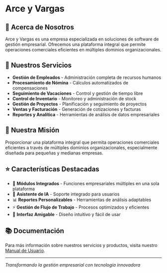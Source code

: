 # Arce y Vargas

## 🚀 Acerca de Nosotros

Arce y Vargas es una empresa especializada en soluciones de software de gestión empresarial. Ofrecemos una plataforma integral que permite operaciones comerciales eficientes en múltiples dominios organizacionales.

## 💼 Nuestros Servicios

- **Gestión de Empleados** - Administración completa de recursos humanos
- **Procesamiento de Nómina** - Cálculos automatizados de compensaciones
- **Seguimiento de Vacaciones** - Control y gestión de tiempo libre
- **Control de Inventario** - Monitoreo y administración de stock
- **Gestión de Proyectos** - Planificación y seguimiento de proyectos
- **Ventas y Facturación** - Generación de cotizaciones y facturas
- **Reportes y Analítica** - Herramientas de análisis de datos empresariales

## 🎯 Nuestra Misión

Proporcionar una plataforma integral que permita operaciones comerciales eficientes a través de múltiples dominios organizacionales, especialmente diseñada para pequeñas y medianas empresas.

## ⭐ Características Destacadas

- 🔗 **Módulos Integrados** - Funciones empresariales múltiples en una sola plataforma
- 🤖 **Asistente de IA** - Soporte integrado para usuarios
- 📊 **Reportes Personalizables** - Herramientas de análisis adaptables
- ⚡ **Gestión de Flujo de Trabajo** - Procesos optimizados y eficientes
- 👥 **Interfaz Amigable** - Diseño intuitivo y fácil de usar

## 📚 Documentación

Para más información sobre nuestros servicios y productos, visita nuestro [Manual de Usuario](https://arce-y-vargas.gitbook.io/arce-y-vargas).

---

_Transformando la gestión empresarial con tecnología innovadora_

